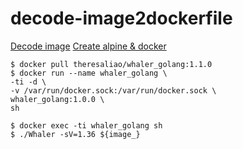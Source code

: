 # decode-image2dockerfile
[Decode image](https://github.com/P3GLEG/Whaler)
[Create alpine & docker](https://github.com/Cethy/alpine-docker-client)

```shell=
$ docker pull theresaliao/whaler_golang:1.1.0
$ docker run --name whaler_golang \
-ti -d \
-v /var/run/docker.sock:/var/run/docker.sock \
whaler_golang:1.0.0 \
sh
           
$ docker exec -ti whaler_golang sh
$ ./Whaler -sV=1.36 ${image_}
```
